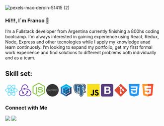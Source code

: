 ![pexels-max-deroin-51415 (2)](https://user-images.githubusercontent.com/58791994/124398821-a08d8380-dccc-11eb-990f-c45f929547b8.jpg)

### Hi!!!, I´m Franco 👋

I’m a Fullstack developer from Argentina currently finishing a 800hs coding bootcamp. I'm always interested in gaining experience using React, Redux, Node, Express and other tecnologies while I apply my knowledge anad learn continuosly. I’m looking to expand my portfolio, get my first formal work experience and find solutions to different problems both individually and as a team.


## Skill set:

<p align="left">
<img src="./assets/react.svg" height="auto" width="40">

<img src="./assets/redux.svg" height="auto" width="40">

<img src="./assets/nodejs.svg" height="auto" width="40">

<img src="./assets/Frame_1.svg" height="auto" width="40">

<img src="./assets/sequelizejs.svg" height="auto" width="40">

<img src="./assets/postgresql.svg" height="auto" width="40">

<img src="./assets/javascript.svg" height="auto" width="40">

<img src="./assets/bootstrap.svg" height="auto" width="40">

<img src="./assets/git.svg" height="auto" width="40">

<img src="./assets/css-3.svg" height="auto" width="40">

<img src="./assets/html5.svg" height="auto" width="40">
</p>


### Connect with Me
<p align="center">

<a href="www.linkedin.com/in/ing-franco-pirez"><img src="https://img.shields.io/badge/-Sebastian%20Rodriguez%20Singh-0077B5?style=flat&logo=Linkedin&logoColor=white"/></a>
<a href="mailto:francopirez95@gmail.com"><img src="https://img.shields.io/badge/-sebitacasa14@gmail.com-D14836?style=flat&logo=Gmail&logoColor=white"/></a>


</p>

